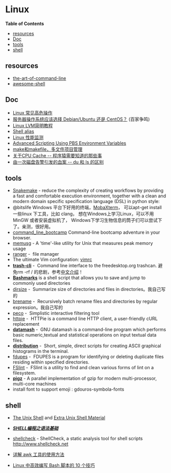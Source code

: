 # Linux

<!-- START doctoc generated TOC please keep comment here to allow auto update -->
<!-- DON'T EDIT THIS SECTION, INSTEAD RE-RUN doctoc TO UPDATE -->
**Table of Contents**

- [resources](#resources)
- [Doc](#doc)
- [tools](#tools)
- [shell](#shell)

<!-- END doctoc generated TOC please keep comment here to allow auto update -->


## resources

-  [the-art-of-command-line](https://github.com/jlevy/the-art-of-command-line)
-  [awesome-shell](https://github.com/alebcay/awesome-shell)

## Doc

-  [Linux 常见高危操作](http://blogread.cn/it/article/6876?f=wb)
-  [服务器操作系统应该选择 Debian/Ubuntu 还是 CentOS？](http://www.zhihu.com/question/19599986) (百家争鸣)
-  [Linux LVM简明教程](http://linux.cn/article-3218-1.html)
-  [Shell alias](http://alias.sh/)
-  [Linux 性能监测](http://linux.cn/topic-linux-system-performance-monitoring.html)
-  [Advanced Scripting Using PBS Environment Variables](https://wiki.hpcc.msu.edu/display/hpccdocs/Advanced+Scripting+Using+PBS+Environment+Variables)
-  [make和makefile，多文件项目管理](http://segmentfault.com/a/1190000003756084?utm_source=Weibo&utm_medium=shareLink&utm_campaign=socialShare)
-  [关于CPU Cache -- 程序猿需要知道的那些事](https://cenalulu.github.io/linux/all-about-cpu-cache/)
-  [由一次磁盘告警引发的血案 -- du 和 ls 的区别](http://blog.jobbole.com/108058/)

## tools

-  [Snakemake](https://bitbucket.org/johanneskoester/snakemake/wiki/browse/) - reduce the complexity of creating workflows by providing a fast and comfortable execution environment, together with a clean and modern domain specific specification language (DSL) in python style:
-  @bitslife Windows 平台下好用的终端，[MobaXterm](http://mobaxterm.mobatek.net/)， 可以apt-get install 一些linux 下工具，比如 clang， 想在Windows上学习Linux，可以不用 MinGW 或者安装虚拟机了， Windows下学习生物信息的筒子们可以尝试下了。亲测，很好用。
-  [command_line_bootcamp](https://github.com/blahah/command_line_bootcamp)  Command-line bootcamp adventure in your browser.
-  [memusg](https://github.com/shenwei356/memusg) - A 'time'-like utility for Unix that measures peak memory usage
-  [ranger](http://ranger.nongnu.org/) -  file manager
-  The ultimate Vim configuration: [vimrc](https://github.com/amix/vimrc)
-  [**trash-cli**](https://github.com/andreafrancia/trash-cli) -  Command line interface to the freedesktop.org trashcan. 避免rm -rf / 的悲剧，参考[中文介绍](http://zpz.name/1810/)！
-  **[Bashmarks](https://github.com/huyng/bashmarks)** is a shell script that allows you to save and jump to commonly used directories
-  [dirsize](https://github.com/shenwei356/dirsize) -  Summarize size of directories and files in directories。我自己写的
-  [brename](https://github.com/shenwei356/brename) -  Recursively batch rename files and directories by regular expression。我自己写的
-  [peco](https://github.com/peco/peco) -  Simplistic interactive filtering tool
-  [httpie](https://github.com/jakubroztocil/httpie) -  HTTPie is a command line HTTP client, a user-friendly cURL replacement
-  **[datamash](http://www.gnu.org/software/datamash/download/)** -  GNU datamash is a command-line program which performs basic numeric,textual and statistical operations on input textual data files.
-  **[distribution](https://github.com/philovivero/distribution)** -  Short, simple, direct scripts for creating ASCII graphical histograms in the terminal.
-  [fdupes](http://premium.caribe.net/~adrian2/fdupes.html) -  FDUPES is a program for identifying or deleting duplicate files residing within specified directories.
-  [FSlint](http://www.pixelbeat.org/fslint/) -  FSlint is a utility to find and clean various forms of lint on a filesystem.
-  **[pigz](http://zlib.net/pigz/)** - A parallel implementation of gzip for modern multi-processor, multi-core machines
-  install font to support emoji : gdouros-symbola-fonts


## shell

- [The Unix Shell](http://swcarpentry.github.io/shell-novice/) 
  and [Extra Unix Shell Material](http://swcarpentry.github.io/shell-extras/)

- [***SHELL编程之语法基础***](http://liwei.life/2016/05/16/69/)
- [shellcheck](https://github.com/koalaman/shellcheck) - ShellCheck, a static analysis tool for shell scripts http://www.shellcheck.net
- [详解 awk 工具的使用方法](http://blog.jobbole.com/111002/)
- [Linux 中高效编写 Bash 脚本的 10 个技巧](http://blog.jobbole.com/111514/)
